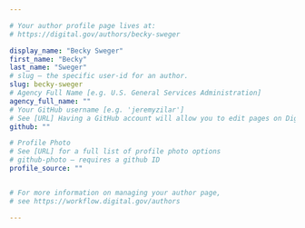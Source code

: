 ```yaml
---

# Your author profile page lives at:
# https://digital.gov/authors/becky-sweger

display_name: "Becky Sweger"
first_name: "Becky"
last_name: "Sweger"
# slug — the specific user-id for an author.
slug: becky-sweger
# Agency Full Name [e.g. U.S. General Services Administration]
agency_full_name: ""
# Your GitHub username [e.g. 'jeremyzilar']
# See [URL] Having a GitHub account will allow you to edit pages on DigitalGov. The image used in your GitHub account can also be used to populate your digital.gov profile photo.
github: ""

# Profile Photo
# See [URL] for a full list of profile photo options
# github-photo — requires a github ID
profile_source: ""


# For more information on managing your author page,
# see https://workflow.digital.gov/authors

---
```

